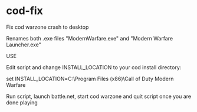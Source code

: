 # cod-fix
Fix cod warzone crash to desktop

Renames both .exe files
"ModernWarfare.exe" and "Modern Warfare Launcher.exe"

USE

Edit script and change INSTALL_LOCATION to your cod install directory:

set INSTALL_LOCATION=C:\Program Files (x86)\Call of Duty Modern Warfare

Run script, launch battle.net, start cod warzone and quit script once you are done playing

